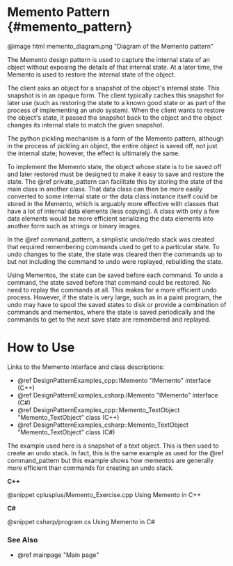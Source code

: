 # Memento Pattern {#memento_pattern}

@image html memento_diagram.png "Diagram of the Memento pattern"

The Memento design pattern is used to capture the internal state of an
object without exposing the details of that internal state.  At a later
time, the Memento is used to restore the internal state of the object.

The client asks an object for a snapshot of the object's internal state.
This snapshot is in an opaque form.  The client typically caches this
snapshot for later use (such as restoring the state to a known good state
or as part of the process of implementing an undo system).  When the
client wants to restore the object's state, it passed the snapshot back to
the object and the object changes its internal state to match the given
snapshot.

The python pickling mechanism is a form of the Memento pattern, although in
the process of pickling an object, the entire object is saved off, not just
the internal state; however, the effect is ultimately the same.

To implement the Memento state, the object whose state is to be saved off
and later restored must be designed to make it easy to save and restore the
state.  The @ref private_pattern can facilitate this by storing the state
of the main class in another class.  That data class can then be more
easily converted to some internal state or the data class instance itself
could be stored in the Memento, which is arguably more effective with
classes that have a lot of internal data elements (less copying).  A class
with only a few data elements would be more efficient serializing the data
elements into another form such as strings or binary images.

In the @ref command_pattern, a simplistic undo/redo stack was created that
required remembering commands used to get to a particular state.  To undo
changes to the state, the state was cleared then the commands up to but not
including the command to undo were replayed, rebuilding the state.

Using Mementos, the state can be saved before each command.  To undo a
command, the state saved before that command could be restored.  No need to
replay the commands at all.  This makes for a more efficient undo process.
However, if the state is very large, such as in a paint program, the undo
may have to spool the saved states to disk or provide a combination of
commands and mementos, where the state is saved periodically and the
commands to get to the next save state are remembered and replayed.

# How to Use

Links to the Memento interface and class descriptions:
- @ref DesignPatternExamples_cpp::IMemento "IMemento" interface (C++)
- @ref DesignPatternExamples_csharp.IMemento "IMemento" interface (C#)
- @ref DesignPatternExamples_cpp::Memento_TextObject "Memento_TextObject" class (C++)
- @ref DesignPatternExamples_csharp::Memento_TextObject "Memento_TextObject" class (C#)

The example used here is a snapshot of a text object.  This is then used
to create an undo stack.  In fact, this is the same example as used for
the @ref command_pattern but this example shows how mementos are generally more
efficient than commands for creating an undo stack.

__C++__

@snippet cplusplus/Memento_Exercise.cpp Using Memento in C++

__C#__

@snippet csharp/program.cs Using Memento in C#


### See Also
- @ref mainpage "Main page"
